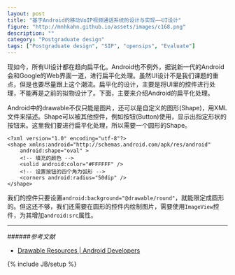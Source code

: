 ```yaml
---
layout: post
title: "基于Android的移动VoIP视频通话系统的设计与实现——UI设计"
figure: "http://mnhkahn.github.io/assets/images/c168.png"
description: ""
category: "Postgraduate design"
tags: ["Postgraduate design", "SIP", "opensips", "Evaluate"]
---
```


现如今，所有UI设计都在趋向扁平化。Android也不例外，据说新一代的Android会和Google的Web界面一道，进行扁平化处理。虽然UI设计不是我们课题的重点，但是也要尽量跟上这个潮流。扁平化的设计，主要是将UI里的控件进行处理，不能再是之前的拟物设计了。下面，主要来介绍Android的扁平化处理。

Android中的drawable不仅只能是图片，还可以是自定义的图形(Shape)，用XML文件来描述。Shape可以被其他控件，例如按钮(Button)使用，显示出指定形状的按钮来。这里我们要进行扁平化处理，所以需要一个圆形的Shape。

    <?xml version="1.0" encoding="utf-8"?>
    <shape xmlns:android="http://schemas.android.com/apk/res/android"
        android:shape="oval" >
        <!-- 填充的颜色 -->
        <solid android:color="#FFFFFF" />
        <!-- 设置按钮的四个角为弧形 -->
        <corners android:radius="50dip" />
    </shape>

我们的控件只要设置`android:background="@drawable/round"`，就能限定成圆形的。但这还不够，我们还需要在圆形的控件内绘制图片，需要使用`ImageView`控件，为其增加`android:src`属性。

---
######*参考文献*
+ [Drawable Resources | Android Developers](http://developer.android.com/guide/topics/resources/drawable-resource.html)

{% include JB/setup %}